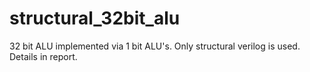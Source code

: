 # structural_32bit_alu
32 bit ALU implemented via 1 bit ALU's. Only structural verilog is used. Details in report.
